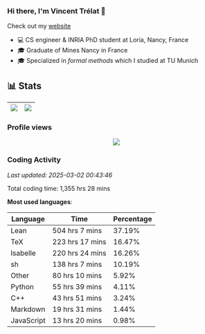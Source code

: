 ### Hi there, I'm Vincent Trélat 👋

Check out my [website](https://vtrelat.github.io)

-   💻 CS engineer & INRIA PhD student at Loria, Nancy, France
-   🎓 Graduate of Mines Nancy in France
-   🎓 Specialized in _formal methods_ which I studied at TU Munich

## 📊 **Stats**

| <img align="center" src="https://readme-stats.clckblog.space/api?username=VTrelat&show_icons=true&include_all_commits=true&theme=tokyonight&hide_border=true" /> | <img align="center" src="https://readme-stats.clckblog.space/api/top-langs/?username=VTrelat&layout=compact&theme=tokyonight&hide_border=true" /> |
| ---------------------------------------------------------------------------------------------------------------------------------------------------------------- | ------------------------------------------------------------------------------------------------------------------------------------------------- |

### Profile views

<p align="center">
 <img src="https://profile-counter.glitch.me/VTrelat/count.svg" />
</p>

<!--automations-->
### Coding Activity
_Last updated: 2025-03-02 00:43:46_

Total coding time: 1,355 hrs 28 mins

**Most used languages**:

| Language | Time | Percentage |
| ------------- | ------------- | ------------- |
| Lean | 504 hrs 7 mins | 37.19% |
| TeX | 223 hrs 17 mins | 16.47% |
| Isabelle | 220 hrs 24 mins | 16.26% |
| sh | 138 hrs 7 mins | 10.19% |
| Other | 80 hrs 10 mins | 5.92% |
| Python | 55 hrs 39 mins | 4.11% |
| C++ | 43 hrs 51 mins | 3.24% |
| Markdown | 19 hrs 31 mins | 1.44% |
| JavaScript | 13 hrs 20 mins | 0.98% |

